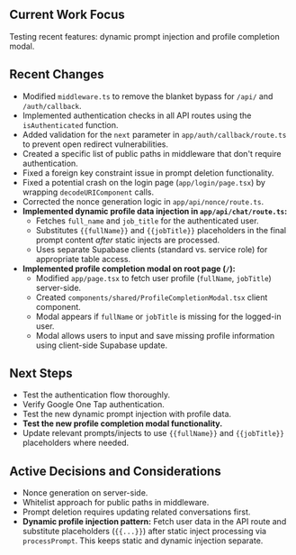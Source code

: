 ## Current Work Focus

Testing recent features: dynamic prompt injection and profile completion modal.

## Recent Changes

- Modified `middleware.ts` to remove the blanket bypass for `/api/` and `/auth/callback`.
- Implemented authentication checks in all API routes using the `isAuthenticated` function.
- Added validation for the `next` parameter in `app/auth/callback/route.ts` to prevent open redirect vulnerabilities.
- Created a specific list of public paths in middleware that don't require authentication.
- Fixed a foreign key constraint issue in prompt deletion functionality.
- Fixed a potential crash on the login page (`app/login/page.tsx`) by wrapping `decodeURIComponent` calls.
- Corrected the nonce generation logic in `app/api/nonce/route.ts`.
- **Implemented dynamic profile data injection in `app/api/chat/route.ts`:**
  - Fetches `full_name` and `job_title` for the authenticated user.
  - Substitutes `{{fullName}}` and `{{jobTitle}}` placeholders in the final prompt content *after* static injects are processed.
  - Uses separate Supabase clients (standard vs. service role) for appropriate table access.
- **Implemented profile completion modal on root page (`/`):**
  - Modified `app/page.tsx` to fetch user profile (`fullName`, `jobTitle`) server-side.
  - Created `components/shared/ProfileCompletionModal.tsx` client component.
  - Modal appears if `fullName` or `jobTitle` is missing for the logged-in user.
  - Modal allows users to input and save missing profile information using client-side Supabase update.

## Next Steps

- Test the authentication flow thoroughly.
- Verify Google One Tap authentication.
- Test the new dynamic prompt injection with profile data.
- **Test the new profile completion modal functionality.**
- Update relevant prompts/injects to use `{{fullName}}` and `{{jobTitle}}` placeholders where needed.

## Active Decisions and Considerations

- Nonce generation on server-side.
- Whitelist approach for public paths in middleware.
- Prompt deletion requires updating related conversations first.
- **Dynamic profile injection pattern:** Fetch user data in the API route and substitute placeholders (`{{...}}`) after static inject processing via `processPrompt`. This keeps static and dynamic injection separate.
